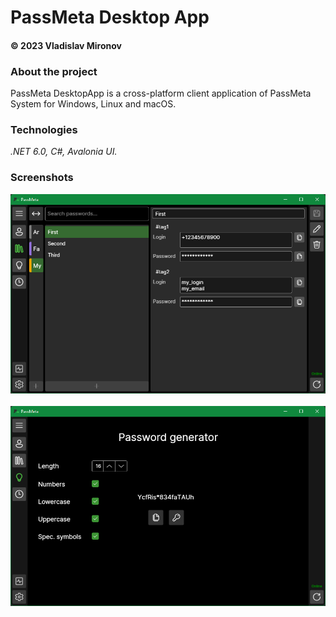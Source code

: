 # PassMeta Desktop App
#### © 2023 Vladislav Mironov


### About the project
PassMeta DesktopApp is a cross-platform client application of PassMeta System for Windows, Linux and macOS.

### Technologies
*.NET 6.0, C#, Avalonia UI.*

### Screenshots

![screenshot](docs/screenshot_storage.png)
<br>
<br>
![screenshot](docs/screenshot_generator.png)
